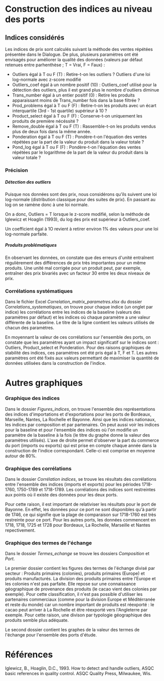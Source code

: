 # Construction des indices au niveau des ports

## Indices considérés

Les indices de prix sont calculés suivant la méthode des ventes répétées présentée dans le Dialogue. De plus, plusieurs paramètres ont été envisagés pour améliorer la qualité des données (valeurs par défaut retenues entre parhenthèse ; T = Vrai, F = Faux) :
-	Outliers égal à T ou F (T) : Retire-t-on les outliers ?  Outliers d'une loi log-normale avec z-score modifié
-	Outliers_coef égal à un nombre positif (10) : Outliers_coef utilisé pour la détection des outliers, plus il est grand plus le nombre d'outliers diminue
-	Trans_number égal à un entier positif (0) : Retire les produits apparaissant moins de Trans_number fois dans la base filtrée ?
-	 Prod_problems égal à T ou F (F) : Retire-t-on les produits avec un écart interquartile (3rd - 1st quartile) supérieur à 10 ?
-	 Product_select égal à T ou F (F) : Conserve-t-on uniquement les produits de première nécéssité ?
-	Remove_double égal à T ou F (T) : Rassemble-t-on les produits vendus plus de deux fois dans la même année.
-	Ponderation égal à T ou F (T) : Pondère-t-on l'équation des ventes répétées par la part de la valeur du produit dans la valeur totale ?
-	Pond_log égal à T ou F (F) : Pondère-t-on l'équation des ventes répétées par le logarithme de la part de la valeur du produit dans la valeur totale ?

### Précision
##### Détection des outliers
Puisque nos données sont des prix, nous considérons qu’ils suivent une loi log-normale (distribution classique pour des suites de prix). En passant au log on se ramène donc à une loi normale. 

On a donc, Outliers = T lorsque le z-score modifié, selon la méthode de Iglewicz et Hoaglin (1993), du log des prix est supérieur à Outliers_coef.

Un coefficient égal à 1O revient à retirer environ 1% des valeurs pour une loi log-normale parfaite.

##### Produits problématiques
En observant les données, on constate que des erreurs d'unité entraînent régulièrement des différences de prix très importantes pour un même produits. Une unité mal corrigée pour un produit peut, par exemple, entraîner des prix bivariés avec un facteur 30 entre les deux niveaux de prix.


### Corrélations systématiques
Dans le fichier Excel *Correlation_matrix_parametres.xlsx* du dossier *Correlations_systematiques*, on trouve pour chaque indice (un onglet par indice) les corrélations entre les indices de la baseline (valeurs des paramètres par défaut) et les indices où chaque paramètre a une valeur différente de la baseline. Le titre de la ligne contient les valeurs utilisés de chacun des paramètres.

En moyennant la valeur de ces corrélations sur l'ensemble des ports, on constate que les paramètres ayant un impact significatif sur le indices sont : Outliers, Product_select et Ponderation. Pour des raisons graphiques de stabilité des indices, ces paramètres ont été pris égal à T, F et T. Les autres paramètres ont été fixés aux valeurs permettant de maximiser la quantité de données utilisées dans la construction de l'indice.


# Autres graphiques
 
### Graphique des indices
 
Dans le dossier *Figures_indices*, on trouve l'ensemble des représentations des indices d'importations et d'exportations pour les ports de Bordeaux, Marseille, Nantes, La Rochelle et Bayonne. Ainsi que les indices nationaux, les indices par composition et par partenaires. On peut aussi voir les indices pour la baseline et pour l'ensemble des indices où l'on modifie un paramètre de la baseline à la fois (le titre du graphe donne la valeur des paramètres utilisés). L'axe de droite permet d'observer la part du commerce du port (imports ou exports) qui est prise en compte chaque année dans la construction de l'indice correspondant. Celle-ci est comprise en moyenne autour de 80%.
 
 

### Graphique des corrélations

Dans le dossier *Corrélation indices*, se trouve les résultats des corrélations entre l'ensemble des indices (imports et exports) pour les périodes 1718-1760, 1750-1789 et 1718-1789. Les corrélations des indices sont restreintes aux points où il existe des données pour les deux ports.

Pour cette raison, il est important de relativiser les résultats pour le port de Bayonne. En effet, les données pour ce port ne sont disponibles qu'à partir de 1746, ce qui signifie que la plage de comparaison sur 1718-1760 est très restreinte pour ce port. Pour les autres ports, les données commencent en 1718, 1718, 1725 et 1728 pour Bordeaux, La Rochelle, Marseille et Nantes repectivement.


### Graphique des termes de l'échange

Dans le dossier *Termes_echange* se trouve les dossiers *Composition* et *Port*. 

Le premier dossier contient les figures des termes de l'échange divisé par secteur : Produits primaires (colonies), produits primaires (Europe) et produits manufacturés. 
La division des produits primaires entre l'Europe et les colonies n'est pas parfaite. Elle repose sur une connaissance géographique de provenance des produits (le cacao vient des colonies par exemple). Pour cette classification, il n'est pas possible d'utiliser les partenaires commerciaux (comme pour la division Europe et Méditérranée et reste du monde) car un nombre important de produits est réexporté : le cacao peut arriver à La Rochelle et être réexporté vers l'Angleterre par exemple. Pour cette raison, une divison par typologie géographique des produits semble plus adéquate.

Le second dossier contient les graphes de la valeur des termes de l'échange pour l'ensemble des ports d'étude.
 

# Références

Iglewicz, B., Hoaglin, D.C., 1993. How to detect and handle outliers, ASQC basic references in quality control. ASQC Quality Press, Milwaukee, Wis.







